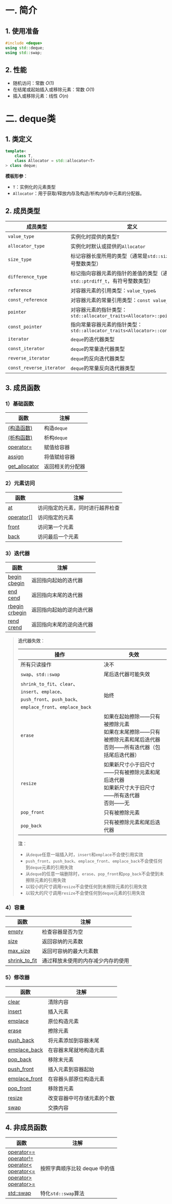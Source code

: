 # 一. 简介

## 1. 使用准备

```c++
#include <deque>
using std::deque;
using std::swap;
```



## 2. 性能

- 随机访问：常数 $O(1)$
- 在结尾或起始插入或移除元素：常数 $O(1)$
- 插入或移除元素：线性  $O(n)$



# 二. deque类

## 1. 类定义

```c++
template<
	class T,
	class Allocator = std::allocator<T>
> class deque;
```

**模板形参**：

- `T`：实例化的元素类型
- `Allocator`：用于获取/释放内存及构造/析构内存中元素的分配器。



## 2. 成员类型

| 成员类型                 | 定义                                                         |
| ------------------------ | ------------------------------------------------------------ |
| `value_type`             | 实例化时提供的类型`T`                                        |
| `allocator_type`         | 实例化时默认或提供的`Allocator`                              |
| `size_type`              | 标记容器长度所用的类型（通常是`std::size_t`，无符号整数类型） |
| `difference_type`        | 标记指向容器元素的指针的差值的类型（通常是`std::ptrdiff_t`，有符号整数类型） |
| `reference`              | 对容器元素的引用类型：`value_type&`                          |
| `const_reference`        | 对容器元素的常量引用类型：`const value_type&`                |
| `pointer`                | 对容器元素的指针类型：`std::allocator_traits<Allocator>::pointer` |
| `const_pointer`          | 指向常量容器元素的指针类型：`std::allocator_traits<Allocator>::const_pointer` |
| `iterator`               | `deque`的迭代器类型                                          |
| `const_iterator`         | `deque`的常量迭代器类型                                      |
| `reverse_iterator`       | `deque`的反向迭代器类型                                      |
| `const_reverse_iterator` | `deque`的常量反向迭代器类型                                  |



## 3. 成员函数

### 1）基础函数

| 函数                                                         | 注解             |
| ------------------------------------------------------------ | ---------------- |
| [(构造函数)](https://zh.cppreference.com/w/cpp/container/deque/deque) | 构造`deque`      |
| [(析构函数)](https://zh.cppreference.com/w/cpp/container/deque/~deque) | 析构`deque`      |
| [operator=](https://zh.cppreference.com/w/cpp/container/deque/operator%3D) | 赋值给容器       |
| [assign](https://zh.cppreference.com/w/cpp/container/deque/assign) | 将值赋给容器     |
| [get_allocator](https://zh.cppreference.com/w/cpp/container/deque/get_allocator) | 返回相关的分配器 |



### 2）元素访问

| 函数                                                         | 注解                             |
| ------------------------------------------------------------ | -------------------------------- |
| [at](https://zh.cppreference.com/w/cpp/container/deque/at)   | 访问指定的元素，同时进行越界检查 |
| [operator[]](https://zh.cppreference.com/w/cpp/container/deque/operator_at) | 访问指定的元素                   |
| [front](https://zh.cppreference.com/w/cpp/container/deque/front) | 访问第一个元素                   |
| [back](https://zh.cppreference.com/w/cpp/container/deque/back) | 访问最后一个元素                 |



### 3）迭代器

| 函数                                                         | 注解                     |
| ------------------------------------------------------------ | ------------------------ |
| [begin<br />cbegin](https://zh.cppreference.com/w/cpp/container/deque/begin) | 返回指向起始的迭代器     |
| [end<br />cend](https://zh.cppreference.com/w/cpp/container/deque/end) | 返回指向末尾的迭代器     |
| [rbegin<br />crbegin](https://zh.cppreference.com/w/cpp/container/deque/rbegin) | 返回指向起始的逆向迭代器 |
| [rend<br />crend](https://zh.cppreference.com/w/cpp/container/deque/rend) | 返回指向末尾的逆向迭代器 |

> **迭代器失效**：
>
> | 操作                                                         | 失效                                                         |
> | ------------------------------------------------------------ | ------------------------------------------------------------ |
> | 所有只读操作                                                 | 决不                                                         |
> | `swap`、`std::swap`                                          | 尾后迭代器可能失效                                           |
> | `shrink_to_fit`、`clear`、`insert`、`emplace`、<br />`push_front`、`push_back`、`emplace_front`、`emplace_back` | 始终                                                         |
> | `erase`                                                      | 如果在起始擦除——只有被擦除元素<br />如果在末尾擦除——只有被擦除元素和尾后迭代器<br />否则——所有迭代器（包括尾后迭代器） |
> | `resize`                                                     | 如果新尺寸小于旧尺寸——只有被擦除元素和尾后迭代器<br />如果新尺寸大于旧尺寸——所有迭代器<br />否则——无 |
> | `pop_front`                                                  | 只有被擦除元素                                               |
> | `pop_back`                                                   | 只有被擦除元素和尾后迭代器                                   |
>
> **注**：
>
> - 从`deque`任意一端插入时，`insert`和`emplace`不会使引用实效
> - `push_front`、`push_back`、`emplace_front`、`emplace_back`不会使任何到`deque`元素的引用失效
> - 从`deque`的任意一端删除时，`erase`、`pop_front`和`pop_back`不会使到未擦除元素的引用失效
> - 以较小的尺寸调用`resize`不会使任何到未擦除元素的引用失效
> - 以较大的尺寸调用`resize`不会使任何到`deque`元素的引用失效



### 4）容量

| 函数                                                         | 注解                               |
| ------------------------------------------------------------ | ---------------------------------- |
| [empty](https://zh.cppreference.com/w/cpp/container/deque/empty) | 检查容器是否为空                   |
| [size](https://zh.cppreference.com/w/cpp/container/deque/size) | 返回容纳的元素数                   |
| [max_size](https://zh.cppreference.com/w/cpp/container/deque/max_size) | 返回可容纳的最大元素数             |
| [shrink_to_fit](https://zh.cppreference.com/w/cpp/container/deque/shrink_to_fit) | 通过释放未使用的内存减少内存的使用 |



### 5）修改器

| 函数                                                         | 注解                       |
| ------------------------------------------------------------ | -------------------------- |
| [clear](https://zh.cppreference.com/w/cpp/container/deque/clear) | 清除内容                   |
| [insert](https://zh.cppreference.com/w/cpp/container/deque/insert) | 插入元素                   |
| [emplace](https://zh.cppreference.com/w/cpp/container/deque/emplace) | 原位构造元素               |
| [erase](https://zh.cppreference.com/w/cpp/container/deque/erase) | 擦除元素                   |
| [push_back](https://zh.cppreference.com/w/cpp/container/deque/push_back) | 将元素添加到容器末尾       |
| [emplace_back](https://zh.cppreference.com/w/cpp/container/deque/emplace_back) | 在容器末尾就地构造元素     |
| [pop_back](https://zh.cppreference.com/w/cpp/container/deque/pop_back) | 移除末元素                 |
| [push_front](https://zh.cppreference.com/w/cpp/container/deque/push_front) | 插入元素到容器起始         |
| [emplace_front](https://zh.cppreference.com/w/cpp/container/deque/emplace_front) | 在容器头部原位构造元素     |
| [pop_front](https://zh.cppreference.com/w/cpp/container/deque/pop_front) | 移除首元素                 |
| [resize](https://zh.cppreference.com/w/cpp/container/deque/resize) | 改变容器中可存储元素的个数 |
| [swap](https://zh.cppreference.com/w/cpp/container/deque/swap) | 交换内容                   |



## 4. 非成员函数

| 函数                                                         | 注解                          |
| ------------------------------------------------------------ | ----------------------------- |
| [operator==<br />operator!=<br />operator\<<br />operator\<=<br />operator\><br />operator>=](https://zh.cppreference.com/w/cpp/container/deque/operator_cmp) | 按照字典顺序比较 deque 中的值 |
| [std::swap](https://zh.cppreference.com/w/cpp/container/deque/swap2) | 特化`std::swap`算法           |

